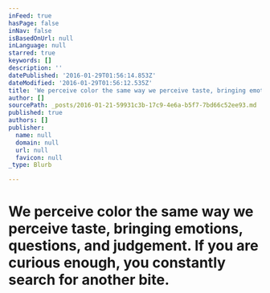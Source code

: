 ```yaml
---
inFeed: true
hasPage: false
inNav: false
isBasedOnUrl: null
inLanguage: null
starred: true
keywords: []
description: ''
datePublished: '2016-01-29T01:56:14.853Z'
dateModified: '2016-01-29T01:56:12.535Z'
title: 'We perceive color the same way we perceive taste, bringing emotions, questions, and judgement. If you are curious enough, you constantly search for another bite.'
author: []
sourcePath: _posts/2016-01-21-59931c3b-17c9-4e6a-b5f7-7bd66c52ee93.md
published: true
authors: []
publisher:
  name: null
  domain: null
  url: null
  favicon: null
_type: Blurb

---
```

# We perceive color the same way we perceive taste, bringing emotions, questions, and judgement. If you are curious enough, you constantly search for another bite.